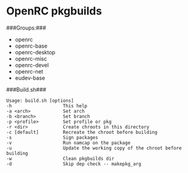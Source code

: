 OpenRC pkgbuilds
=========

###Groups:###

* openrc
* openrc-base
* openrc-desktop
* openrc-misc
* openrc-devel
* openrc-net
* eudev-base


###Build.sh###

    Usage: build.sh [options]
    -h                   This help
    -a <arch>            Set arch
    -b <branch>          Set branch
    -p <profile>         Set profile or pkg
    -r <dir>             Create chroots in this directory
    -c [default]         Recreate the chroot before building
    -s                   Sign packages
    -v                   Run namcap on the package
    -u                   Update the working copy of the chroot before building
    -w                   Clean pkgbuilds dir
    -d                   Skip dep check -- makepkg_arg
